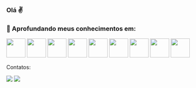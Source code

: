 ### Olá ✌️
<!--
<div>
<img height="180em" src="https://github-readme-stats.vercel.app/api/top-langs/?username=mateussales98&layout=compact&langs_count=7&theme=dracula"/>
<img height="180em" src="https://github-readme-stats.vercel.app/api?username=mateussales98&show_icons=true&theme=dracula&include_all_commits=true&count_private=true"/>
</div>
-->
<div> 


### 🎯 Aprofundando meus conhecimentos em:
  
  <img height="50"  src="https://cdn.jsdelivr.net/gh/devicons/devicon/icons/html5/html5-original-wordmark.svg" />
  <img height="50"  src="https://cdn.jsdelivr.net/gh/devicons/devicon/icons/css3/css3-original-wordmark.svg" />
  <img height="50"  src="https://cdn.jsdelivr.net/gh/devicons/devicon/icons/javascript/javascript-original.svg" />
  <img height="50" src="https://cdn.jsdelivr.net/gh/devicons/devicon/icons/figma/figma-original.svg" />
  <img height="50" src="https://cdn.jsdelivr.net/gh/devicons/devicon/icons/git/git-original.svg" />
  <img height="50" src="https://cdn.jsdelivr.net/gh/devicons/devicon/icons/nodejs/nodejs-original.svg" />
  <img height="50" src="https://cdn.jsdelivr.net/gh/devicons/devicon/icons/express/express-original.svg" />
    <img height="50"  src="https://cdn.jsdelivr.net/gh/devicons/devicon/icons/typescript/typescript-original.svg" />
  <img height="50"  src="https://cdn.jsdelivr.net/gh/devicons/devicon/icons/react/react-original-wordmark.svg" />
</div>

Contatos: 

<div>
<a href="https://www.linkedin.com/in/mateussales98" target="_blank"><img src="https://img.shields.io/badge/-LinkedIn-%230077B5?style=for-the-badge&logo=linkedin&logoColor=white" target="_blank"></a>   <a href="https://instagram.com/mateussales98" target="_blank"><img src="https://img.shields.io/badge/-Instagram-%23E4405F?style=for-the-badge&logo=instagram&logoColor=white" target="_blank"></a>
</div>

<!--
**mateussales98/mateussales98** is a ✨ _special_ ✨ repository because its `README.md` (this file) appears on your GitHub profile.

Here are some ideas to get you started:

- 🔭 I’m currently working on ...
- 🌱 I’m currently learning ...
- 👯 I’m looking to collaborate on ...
- 🤔 I’m looking for help with ...
- 💬 Ask me about ...
- 📫 How to reach me: ...
- 😄 Pronouns: ...
- ⚡ Fun fact: ...
-->
